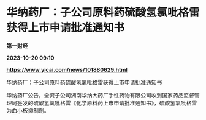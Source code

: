 # 华纳药厂：子公司原料药硫酸氢氯吡格雷获得上市申请批准通知书
**第一财经**

**2023-10-20 09:10**

**https://www.yicai.com/news/101880629.html**

华纳药厂：子公司原料药硫酸氢氯吡格雷获得上市申请批准通知书

华纳药厂公告，全资子公司湖南华纳大药厂手性药物有限公司收到国家药品监督管理局签发的硫酸氢氯吡格雷《化学原料药上市申请批准通知书》，硫酸氢氯吡格雷为血小板抑制剂。
